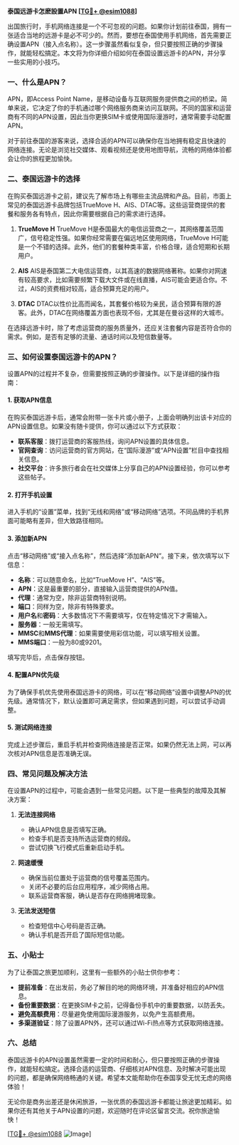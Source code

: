 **泰国远游卡怎麽設置APN [[TG💪+ @esim1088](https://t.me/s/esim1088)]**

出国旅行时，手机网络连接是一个不可忽视的问题。如果你计划前往泰国，拥有一张适合当地的远游卡是必不可少的。然而，要想在泰国使用手机网络，首先需要正确设置APN（接入点名称）。这一步骤虽然看似复杂，但只要按照正确的步骤操作，就能轻松搞定。本文将为你详细介绍如何在泰国设置远游卡的APN，并分享一些实用的小技巧。

### 一、什么是APN？

APN，即Access Point Name，是移动设备与互联网服务提供商之间的桥梁。简单来说，它决定了你的手机通过哪个网络服务商来访问互联网。不同的国家和运营商有不同的APN设置，因此当你更换SIM卡或使用国际漫游时，通常需要手动配置APN。

对于前往泰国的游客来说，选择合适的APN可以确保你在当地拥有稳定且快速的网络连接。无论是浏览社交媒体、观看视频还是使用地图导航，流畅的网络体验都会让你的旅程更加愉快。

### 二、泰国远游卡的选择

在购买泰国远游卡之前，建议先了解市场上有哪些主流品牌和产品。目前，市面上常见的泰国远游卡品牌包括TrueMove H、AIS、DTAC等。这些运营商提供的套餐和服务各有特点，因此你需要根据自己的需求进行选择。

1. **TrueMove H**
   TrueMove H是泰国最大的电信运营商之一，其网络覆盖范围广，信号稳定性强。如果你经常需要在偏远地区使用网络，TrueMove H可能是一个不错的选择。此外，他们的套餐种类丰富，价格合理，适合短期和长期用户。

2. **AIS**
   AIS是泰国第二大电信运营商，以其高速的数据网络著称。如果你对网速有较高要求，比如需要频繁下载大文件或在线直播，AIS可能会更适合你。不过，AIS的资费相对较高，适合预算充足的用户。

3. **DTAC**
   DTAC以性价比高而闻名，其套餐价格较为亲民，适合预算有限的游客。此外，DTAC在网络覆盖方面也表现不俗，尤其是在曼谷这样的大城市。

在选择远游卡时，除了考虑运营商的服务质量外，还应关注套餐内容是否符合你的需求。例如，是否有足够的流量、通话时间以及短信数量等。

### 三、如何设置泰国远游卡的APN？

设置APN的过程并不复杂，但需要按照正确的步骤操作。以下是详细的操作指南：

#### 1. 获取APN信息

在购买泰国远游卡后，通常会附带一张卡片或小册子，上面会明确列出该卡对应的APN设置信息。如果没有随卡提供，你可以通过以下方式获取：

- **联系客服**：拨打运营商的客服热线，询问APN设置的具体信息。
- **官网查询**：访问运营商的官方网站，在“国际漫游”或“APN设置”栏目中查找相关信息。
- **社交平台**：许多旅行者会在社交媒体上分享自己的APN设置经验，你可以参考这些帖子。

#### 2. 打开手机设置

进入手机的“设置”菜单，找到“无线和网络”或“移动网络”选项。不同品牌的手机界面可能略有差异，但大致路径相同。

#### 3. 添加新APN

点击“移动网络”或“接入点名称”，然后选择“添加新APN”。接下来，依次填写以下信息：

- **名称**：可以随意命名，比如“TrueMove H”、“AIS”等。
- **APN**：这是最重要的部分，直接输入运营商提供的APN值。
- **代理**：通常为空，除非运营商特别说明。
- **端口**：同样为空，除非有特殊要求。
- **用户名**和**密码**：大多数情况下不需要填写，仅在特定情况下才需输入。
- **服务器**：一般无需填写。
- **MMSC**和**MMS代理**：如果需要使用彩信功能，可以填写相关设置。
- **MMS端口**：一般为80或9201。

填写完毕后，点击保存按钮。

#### 4. 配置APN优先级

为了确保手机优先使用泰国远游卡的网络，可以在“移动网络”设置中调整APN的优先级。通常情况下，默认设置即可满足需求，但如果遇到问题，可以尝试手动调整。

#### 5. 测试网络连接

完成上述步骤后，重启手机并检查网络连接是否正常。如果仍然无法上网，可以再次核对APN信息是否准确无误。

### 四、常见问题及解决方法

在设置APN的过程中，可能会遇到一些常见问题。以下是一些典型的故障及其解决方案：

1. **无法连接网络**
   - 确认APN信息是否填写正确。
   - 检查手机是否支持所选运营商的频段。
   - 尝试切换飞行模式后重新启动手机。

2. **网速缓慢**
   - 确保当前位置处于运营商的信号覆盖范围内。
   - 关闭不必要的后台应用程序，减少网络占用。
   - 联系运营商客服，确认是否存在网络拥堵现象。

3. **无法发送短信**
   - 检查短信中心号码是否正确。
   - 确认手机是否开启了国际短信功能。

### 五、小贴士

为了让泰国之旅更加顺利，这里有一些额外的小贴士供你参考：

- **提前准备**：在出发前，务必了解目的地的网络环境，并准备好相应的APN信息。
- **备份重要数据**：在更换SIM卡之前，记得备份手机中的重要数据，以防丢失。
- **避免高额费用**：尽量避免使用国际漫游服务，以免产生高额费用。
- **多渠道验证**：除了设置APN外，还可以通过Wi-Fi热点等方式获取网络连接。

### 六、总结

泰国远游卡的APN设置虽然需要一定的时间和耐心，但只要按照正确的步骤操作，就能轻松搞定。选择合适的运营商、仔细核对APN信息、及时解决可能出现的问题，都是确保网络畅通的关键。希望本文能帮助你在泰国享受无忧无虑的网络体验！

无论你是商务出差还是休闲旅游，一张优质的泰国远游卡都能让旅途更加精彩。如果你还有其他关于APN设置的问题，欢迎随时在评论区留言交流。祝你旅途愉快！

[[TG💪+ @esim1088](https://t.me/s/esim1088) ![Image](https://i.postimg.cc/4NQfJmqS/Snipaste-2025-05-13-00-14-12.png)]